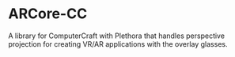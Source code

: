 # ARCore-CC
A library for ComputerCraft with Plethora that handles perspective projection for creating VR/AR applications with the overlay glasses.
